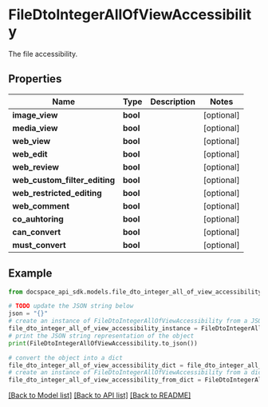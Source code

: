 # FileDtoIntegerAllOfViewAccessibility
The file accessibility.

## Properties

Name | Type | Description | Notes
------------ | ------------- | ------------- | -------------
**image_view** | **bool** |  | [optional] 
**media_view** | **bool** |  | [optional] 
**web_view** | **bool** |  | [optional] 
**web_edit** | **bool** |  | [optional] 
**web_review** | **bool** |  | [optional] 
**web_custom_filter_editing** | **bool** |  | [optional] 
**web_restricted_editing** | **bool** |  | [optional] 
**web_comment** | **bool** |  | [optional] 
**co_auhtoring** | **bool** |  | [optional] 
**can_convert** | **bool** |  | [optional] 
**must_convert** | **bool** |  | [optional] 

## Example

```python
from docspace_api_sdk.models.file_dto_integer_all_of_view_accessibility import FileDtoIntegerAllOfViewAccessibility

# TODO update the JSON string below
json = "{}"
# create an instance of FileDtoIntegerAllOfViewAccessibility from a JSON string
file_dto_integer_all_of_view_accessibility_instance = FileDtoIntegerAllOfViewAccessibility.from_json(json)
# print the JSON string representation of the object
print(FileDtoIntegerAllOfViewAccessibility.to_json())

# convert the object into a dict
file_dto_integer_all_of_view_accessibility_dict = file_dto_integer_all_of_view_accessibility_instance.to_dict()
# create an instance of FileDtoIntegerAllOfViewAccessibility from a dict
file_dto_integer_all_of_view_accessibility_from_dict = FileDtoIntegerAllOfViewAccessibility.from_dict(file_dto_integer_all_of_view_accessibility_dict)
```
[[Back to Model list]](../README.md#documentation-for-models) [[Back to API list]](../README.md#documentation-for-api-endpoints) [[Back to README]](../README.md)


